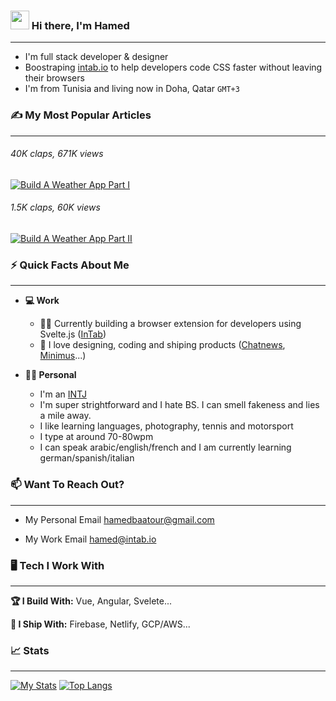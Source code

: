 <h3> <a href="#"><img width="30px" src="https://raw.githubusercontent.com/iampavangandhi/iampavangandhi/master/gifs/Hi.gif"></a> Hi there, I'm Hamed</h3>

___

- I'm full stack developer & designer<br>
- Boostraping <a target="_blank" href="https://intab.io">intab.io</a> to help developers code CSS faster without leaving their browsers <br>
- I'm from Tunisia and living now in Doha, Qatar `GMT+3`




### ✍ My Most Popular Articles 
___

###### 40K claps, 671K views
<a target="_blank" href="https://hamedbaatour.medium.com/build-a-real-world-beautiful-web-app-with-angular-6-a-to-z-ultimate-guide-2018-part-i-e121dd1d55e"><img src="https://github-readme-medium-recent-article.vercel.app/medium/@hamedbaatour/1" alt="Build A Weather App Part I"></a>
###### 1.5K claps, 60K views
<a target="_blank" href="https://hamedbaatour.medium.com/build-a-real-world-beautiful-web-app-with-angular-8-the-ultimate-guide-2019-part-ii-fe70852b2d6d"><img src="https://github-readme-medium-recent-article.vercel.app/medium/@hamedbaatour/0" alt="Build A Weather App Part II"></a>



### ⚡ Quick Facts About Me
___

- **💻 Work**

  - 👷‍♀️ Currently building a browser extension for developers using Svelte.js (<a target="_blank" href="https://intab.io">InTab</a>)
  - 🚀 I love designing, coding and shiping products (<a target="_blank" href="https://newschatters-landing.web.app">Chatnews</a>, <a target="_blank" href="https://minimus-weather.web.app">Minimus</a>...)

- **🙋‍♂️ Personal**

  - I'm an <a target="_blank" href="https://www.16personalities.com/intj-personality">INTJ</a>
  - I'm super strightforward and I hate BS. I can smell fakeness and lies a mile away.
  - I like learning languages, photography, tennis and motorsport
  - I type at around 70-80wpm
  - I can speak arabic/english/french and I am currently learning german/spanish/italian




### 📫 Want To Reach Out?
___

- My Personal Email <a target="_blank" href="mailto:hamedbaatour@gmail.com">hamedbaatour@gmail.com</a>

- My Work Email <a target="_blank" href="mailto:hamedbaatour@gmail.com">hamed@intab.io</a>




### 🖥 Tech I Work With
___

**🏆 I Build With:** Vue, Angular, Svelete...

**🚢 I Ship With:** Firebase, Netlify, GCP/AWS...




### 📈 Stats
___

[![My Stats](https://github-readme-stats.vercel.app/api?username=hamedbaatour&show_icons=true&hide_border=true&title_color=fe6287&icon_color=fe6287&text_color=ffffff&bg_color=0a192f&count_private=true)](https://github.com/hamedbaatour?tab=repositories)
[![Top Langs](https://github-readme-stats.vercel.app/api/top-langs/?username=hamedbaatour&layout=compact&show_icons=true&hide_border=true&title_color=fe6287&icon_color=fe6287&text_color=ffffff&bg_color=0a192f)](https://github.com/hamedbaatour?tab=repositories)

